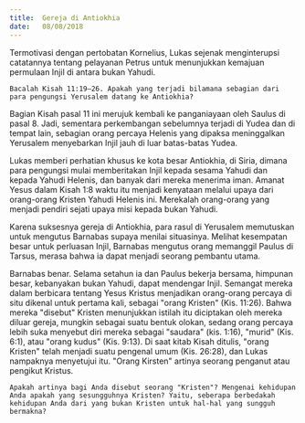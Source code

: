 ```yaml
---
title:  Gereja di Antiokhia
date:   08/08/2018
---
```


Termotivasi dengan pertobatan Kornelius, Lukas sejenak menginterupsi catatannya tentang pelayanan Petrus untuk menunjukkan kemajuan permulaan Injil di antara bukan Yahudi.

`Bacalah Kisah 11:19–26. Apakah yang terjadi bilamana sebagian dari para pengungsi Yerusalem datang ke Antiokhia?`

Bagian Kisah pasal 11 ini merujuk kembali ke panganiayaan oleh Saulus di pasal 8. Jadi, sementara perkembangan sebelumnya terjadi di Yudea dan di tempat lain, sebagian orang percaya Helenis yang dipaksa meninggalkan Yerusalem menyebarkan Injil jauh di luar batas-batas Yudea.

Lukas memberi perhatian khusus ke kota besar Antiokhia, di Siria, dimana para pengungsi mulai memberitakan Injil kepada sesama Yahudi dan kepada Yahudi Helenis, dan banyak dari mereka menerima iman. Amanat Yesus dalam Kisah 1:8 waktu itu menjadi kenyataan melalui upaya dari orang-orang Kristen Yahudi Helenis ini. Merekalah orang-orang yang menjadi pendiri sejati upaya misi kepada bukan Yahudi.

Karena suksesnya gereja di Antiokhia, para rasul di Yerusalem memutuskan untuk mengutus Barnabas supaya menilai situasinya. Melihat kesempatan besar untuk perluasan Injil, Barnabas mengutus orang memanggil Paulus di Tarsus, merasa bahwa ia dapat menjadi seorang pembantu utama.

Barnabas benar. Selama setahun ia dan Paulus bekerja bersama, himpunan besar, kebanyakan bukan Yahudi, dapat mendengar Injil. Semangat mereka dalam berbicara tentang Yesus Kristus menjadikan orang-orang percaya di situ dikenal untuk pertama kali, sebagai "orang Kristen" (Kis. 11:26). Bahwa mereka "disebut" Kristen menunjukkan istilah itu diciptakan oleh mereka diluar gereja, mungkin sebagai suatu bentuk olokan, sedang orang percaya lebih suka menyebut diri mereka sebagai "saudara" (kis. 1:16), "murid" (Kis. 6:1), atau "orang kudus" (Kis. 9:13). Di saat kitab Kisah ditulis, "orang Kristen" telah menjadi suatu pengenal umum (Kis. 26:28), dan Lukas nampaknya menyetujui itu. "Orang Kirsten" artinya seorang penganut atau pengikut Kristus.

`Apakah artinya bagi Anda disebut seorang "Kristen"? Mengenai kehidupan Anda apakah yang sesungguhnya Kristen? Yaitu, seberapa berbedakah kehidupan Anda dari yang bukan Kristen untuk hal-hal yang sungguh bermakna?`